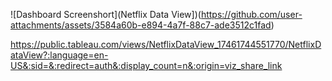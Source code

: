 
![Dashboard Screenshort](Netflix Data View])(https://github.com/user-attachments/assets/3584a60b-e894-4a7f-88c7-ade3512c1fad)


https://public.tableau.com/views/NetflixDataView_17461744551770/NetflixDataView?:language=en-US&:sid=&:redirect=auth&:display_count=n&:origin=viz_share_link
